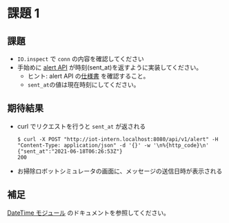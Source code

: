 # 課題 1

## 課題

- `IO.inspect` で `conn` の内容を確認してください
- 手始めに [alert API](https://github.com/access-company/IoTIntern/blob/apidoc/web/controller/alert.ex) が時刻(sent_at)を返すように実装してください。
  - ヒント: alert API の[仕様書](https://github.com/access-company/IoTIntern/blob/apidoc/doc/api.apib) を確認すること。
  - `sent_at`の値は現在時刻にしてください。

## 期待結果

- curl でリクエストを行うと `sent_at` が返される

  ```shell
  $ curl -X POST "http://iot-intern.localhost:8080/api/v1/alert" -H "Content-Type: application/json" -d '{}' -w '\n%{http_code}\n'
  {"sent_at":"2021-06-18T06:26:53Z"}
  200
  ```

- お掃除ロボットシミュレータの画面に、メッセージの送信日時が表示される

## 補足

[DateTime モジュール](https://hexdocs.pm/elixir/1.9.4/DateTime.html) のドキュメントを参照してください。
